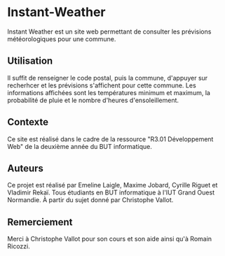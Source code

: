 # Instant-Weather
Instant Weather est un site web permettant de consulter les prévisions météorologiques pour une commune.

## Utilisation
Il suffit de renseigner le code postal, puis la commune, d'appuyer sur recherhcer et les prévisions s'affichent pour cette commune.
Les informations affichées sont les températures minimum et maximum, la probabilité de pluie et le nombre d'heures d'ensoleillement.

## Contexte
Ce site est réalisé dans le cadre de la ressource "R3.01 Développement Web" de la deuxième année du BUT informatique.

## Auteurs
Ce projet est réalisé par Emeline Laigle, Maxime Jobard, Cyrille Riguet et Vladimir Rekaï. Tous étudiants en BUT informatique à l'IUT Grand Ouest Normandie.
À partir du sujet donné par Christophe Vallot.

## Remerciement
Merci à Christophe Vallot pour son cours et son aide ainsi qu'à Romain Ricozzi.
